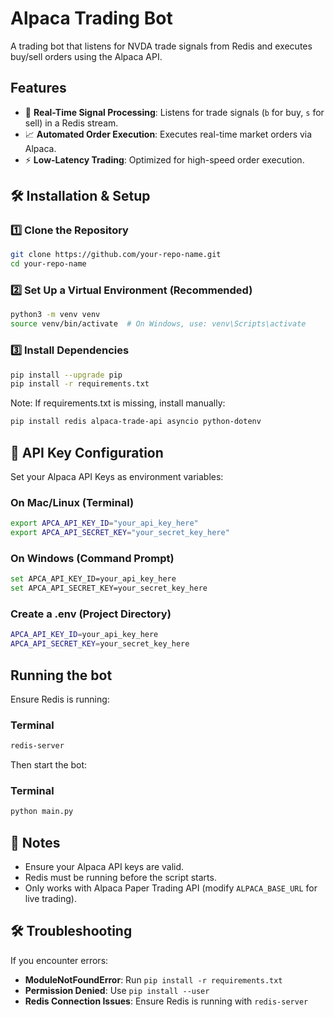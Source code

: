 # Alpaca Trading Bot

A trading bot that listens for NVDA trade signals from Redis and executes buy/sell orders using the Alpaca API.


## Features
- 📡 **Real-Time Signal Processing**: Listens for trade signals (`b` for buy, `s` for sell) in a Redis stream.  
- 📈 **Automated Order Execution**: Executes real-time market orders via Alpaca.  
- ⚡ **Low-Latency Trading**: Optimized for high-speed order execution.  



## 🛠 Installation & Setup

### 1️⃣ Clone the Repository
```bash
git clone https://github.com/your-repo-name.git
cd your-repo-name
```

### 2️⃣ Set Up a Virtual Environment (Recommended)
```bash
python3 -m venv venv
source venv/bin/activate  # On Windows, use: venv\Scripts\activate
```

### 3️⃣ Install Dependencies
```bash
pip install --upgrade pip
pip install -r requirements.txt
```

Note: If requirements.txt is missing, install manually:

```bash
pip install redis alpaca-trade-api asyncio python-dotenv
```


## 🔑 API Key Configuration

Set your Alpaca API Keys as environment variables:

### On Mac/Linux (Terminal)
```bash
export APCA_API_KEY_ID="your_api_key_here"
export APCA_API_SECRET_KEY="your_secret_key_here"
```

### On Windows (Command Prompt)
```bash
set APCA_API_KEY_ID=your_api_key_here
set APCA_API_SECRET_KEY=your_secret_key_here
```

### Create a .env (Project Directory)
```bash
APCA_API_KEY_ID=your_api_key_here
APCA_API_SECRET_KEY=your_secret_key_here
```


## Running the bot

Ensure Redis is running:

### Terminal
```bash
redis-server
```

Then start the bot:
### Terminal
```bash
python main.py
```


## 📌 Notes
- Ensure your Alpaca API keys are valid.
- Redis must be running before the script starts.
- Only works with Alpaca Paper Trading API (modify `ALPACA_BASE_URL` for live trading).

## 🛠 Troubleshooting

If you encounter errors:

- **ModuleNotFoundError**: Run `pip install -r requirements.txt`
- **Permission Denied**: Use `pip install --user`
- **Redis Connection Issues**: Ensure Redis is running with `redis-server`

